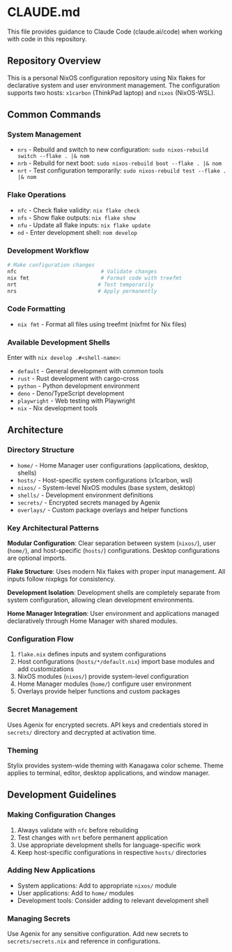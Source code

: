 # CLAUDE.md

This file provides guidance to Claude Code (claude.ai/code) when working with code in this repository.

## Repository Overview

This is a personal NixOS configuration repository using Nix flakes for declarative system and user environment management. The configuration supports two hosts: `x1carbon` (ThinkPad laptop) and `nixos` (NixOS-WSL).

## Common Commands

### System Management
- `nrs` - Rebuild and switch to new configuration: `sudo nixos-rebuild switch --flake . |& nom`
- `nrb` - Rebuild for next boot: `sudo nixos-rebuild boot --flake . |& nom`  
- `nrt` - Test configuration temporarily: `sudo nixos-rebuild test --flake . |& nom`

### Flake Operations
- `nfc` - Check flake validity: `nix flake check`
- `nfs` - Show flake outputs: `nix flake show`
- `nfu` - Update all flake inputs: `nix flake update`
- `nd` - Enter development shell: `nom develop`

### Development Workflow
```bash
# Make configuration changes
nfc                           # Validate changes
nix fmt                       # Format code with treefmt
nrt                          # Test temporarily
nrs                          # Apply permanently
```

### Code Formatting
- `nix fmt` - Format all files using treefmt (nixfmt for Nix files)

### Available Development Shells
Enter with `nix develop .#<shell-name>`:
- `default` - General development with common tools
- `rust` - Rust development with cargo-cross
- `python` - Python development environment
- `deno` - Deno/TypeScript development
- `playwright` - Web testing with Playwright
- `nix` - Nix development tools

## Architecture

### Directory Structure
- `home/` - Home Manager user configurations (applications, desktop, shells)
- `hosts/` - Host-specific system configurations (x1carbon, wsl)
- `nixos/` - System-level NixOS modules (base system, desktop)
- `shells/` - Development environment definitions
- `secrets/` - Encrypted secrets managed by Agenix
- `overlays/` - Custom package overlays and helper functions

### Key Architectural Patterns

**Modular Configuration**: Clear separation between system (`nixos/`), user (`home/`), and host-specific (`hosts/`) configurations. Desktop configurations are optional imports.

**Flake Structure**: Uses modern Nix flakes with proper input management. All inputs follow nixpkgs for consistency.

**Development Isolation**: Development shells are completely separate from system configuration, allowing clean development environments.

**Home Manager Integration**: User environment and applications managed declaratively through Home Manager with shared modules.

### Configuration Flow
1. `flake.nix` defines inputs and system configurations
2. Host configurations (`hosts/*/default.nix`) import base modules and add customizations
3. NixOS modules (`nixos/`) provide system-level configuration
4. Home Manager modules (`home/`) configure user environment
5. Overlays provide helper functions and custom packages

### Secret Management
Uses Agenix for encrypted secrets. API keys and credentials stored in `secrets/` directory and decrypted at activation time.

### Theming
Stylix provides system-wide theming with Kanagawa color scheme. Theme applies to terminal, editor, desktop applications, and window manager.

## Development Guidelines

### Making Configuration Changes
1. Always validate with `nfc` before rebuilding
2. Test changes with `nrt` before permanent application
3. Use appropriate development shells for language-specific work
4. Keep host-specific configurations in respective `hosts/` directories

### Adding New Applications
- System applications: Add to appropriate `nixos/` module
- User applications: Add to `home/` modules
- Development tools: Consider adding to relevant development shell

### Managing Secrets
Use Agenix for any sensitive configuration. Add new secrets to `secrets/secrets.nix` and reference in configurations.